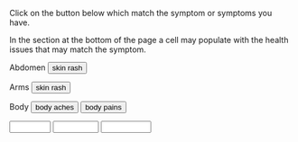 <link href="./styles.css" rel="stylesheet" />

<p>Click on the button below which match the symptom or symptoms you have.</p>
<p>In the section at the bottom of the page a cell may populate with the health issues that may match the symptom.</p>

<form name="symptom">

<!-- Symptom -->

<p>Abdomen<span>
  <input value="skin rash" type="button" onClick="document.symptom.ScarletFever.value='Scarlet fever'">
  </span></p>

<p>Arms<span>
<input value="skin rash" type="button" onClick="document.symptom.ScarletFever.value='Scarlet fever'">
</span></p>

<p>Body<span>
<input value="body aches" type="button" onClick="document.symptom.Influenza.value='Influenza';document.symptom.Monkeypox.value='Monkeypox'">
<input value="body pains" type="button" onClick="document.symptom.Influenza.value='Influenza'">

</span></p>

<!-- Health condition -->

  <input value="" name="Influenza" size="6" type="text">
  <input value="" name="Monkeypox" size="7" type="text">
  <input value="" name="ScarletFever" size="8" type="text">

</form>
